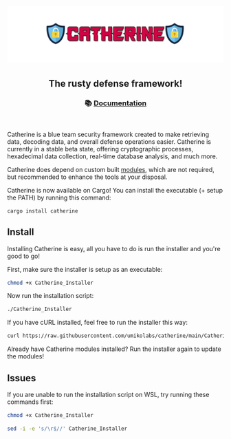 <h1 align="center">
    <img src="assets/catherine_framework_v1.png" />
</h1>

<h2 align="center">
    The rusty defense framework!
</h2>

<h3 align="center">
📚 <a href="https://catherine-docs.hifumi1337.io/">Documentation</a>
</h3>

<br />

Catherine is a blue team security framework created to make retrieving data, decoding data, and overall defense operations easier. Catherine is currently in a stable beta state, offering cryptographic processes, hexadecimal data collection, real-time database analysis, and much more.

Catherine does depend on custom built [modules](https://github.com/umikolabs/catherine-modules), which are not required, but recommended to enhance the tools at your disposal.

Catherine is now available on Cargo! You can install the executable (+ setup the PATH) by running this command:
```
cargo install catherine
```

## Install
Installing Catherine is easy, all you have to do is run the installer and you're good to go!

First, make sure the installer is setup as an executable:
```bash
chmod +x Catherine_Installer
```

Now run the installation script:
```bash
./Catherine_Installer
```

If you have cURL installed, feel free to run the installer this way:
```bash
curl https://raw.githubusercontent.com/umikolabs/catherine/main/Catherine_Installer | bash
```

Already have Catherine modules installed? Run the installer again to update the modules!

## Issues
If you are unable to run the installation script on WSL, try running these commands first:
```bash
chmod +x Catherine_Installer
```

```bash
sed -i -e 's/\r$//' Catherine_Installer
```
